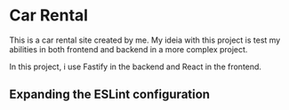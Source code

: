 # Car Rental

This is a car rental site created by me. My ideia with this project is test my abilities in both frontend and backend in a more complex project.

In this project, i use Fastify in the backend and React in the frontend.

## Expanding the ESLint configuration
